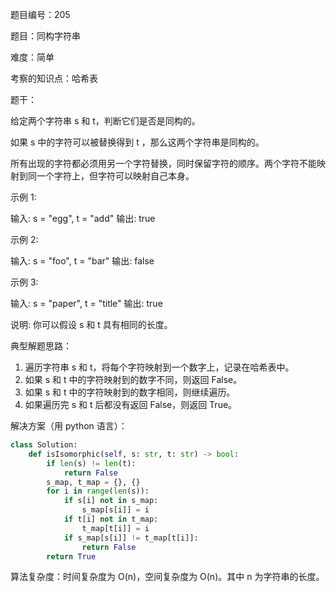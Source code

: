 题目编号：205

题目：同构字符串

难度：简单

考察的知识点：哈希表

题干：

给定两个字符串 s 和 t，判断它们是否是同构的。

如果 s 中的字符可以被替换得到 t ，那么这两个字符串是同构的。

所有出现的字符都必须用另一个字符替换，同时保留字符的顺序。两个字符不能映射到同一个字符上，但字符可以映射自己本身。

示例 1:

输入: s = "egg", t = "add"
输出: true

示例 2:

输入: s = "foo", t = "bar"
输出: false

示例 3:

输入: s = "paper", t = "title"
输出: true

说明:
你可以假设 s 和 t 具有相同的长度。

典型解题思路：

1. 遍历字符串 s 和 t，将每个字符映射到一个数字上，记录在哈希表中。
2. 如果 s 和 t 中的字符映射到的数字不同，则返回 False。
3. 如果 s 和 t 中的字符映射到的数字相同，则继续遍历。
4. 如果遍历完 s 和 t 后都没有返回 False，则返回 True。

解决方案（用 python 语言）：

```python
class Solution:
    def isIsomorphic(self, s: str, t: str) -> bool:
        if len(s) != len(t):
            return False
        s_map, t_map = {}, {}
        for i in range(len(s)):
            if s[i] not in s_map:
                s_map[s[i]] = i
            if t[i] not in t_map:
                t_map[t[i]] = i
            if s_map[s[i]] != t_map[t[i]]:
                return False
        return True
```

算法复杂度：时间复杂度为 O(n)，空间复杂度为 O(n)。其中 n 为字符串的长度。